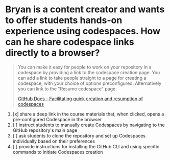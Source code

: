 # Bryan is a content creator and wants to offer students hands-on experience using codespaces. How can he share codespace links directly to a browser?

> You can make it easy for people to work on your repository in a codespace by providing a link to the codespace creation page. You can add a link to take people straight to a page for creating a codespace, with your choice of options preconfigured. Alternatively you can link to the "Resume codespace" page.
> 
> [GitHub Docs - Facilitating quick creation and resumption of codespaces](https://docs.github.com/en/codespaces/setting-up-your-project-for-codespaces/setting-up-your-repository/facilitating-quick-creation-and-resumption-of-codespaces)

1. [x] share a deep link in the course materials that, when clicked, opens a pre-configured Codespace in the browser
1. [ ] instruct students to manually create Codespaces by navigating to the GitHub repository's main page
1. [ ] ask students to clone the repository and set up Codespaces individually based on their preferences
1. [ ] provide instructions for installing the GitHub CLI and using specific commands to initiate Codespaces creation